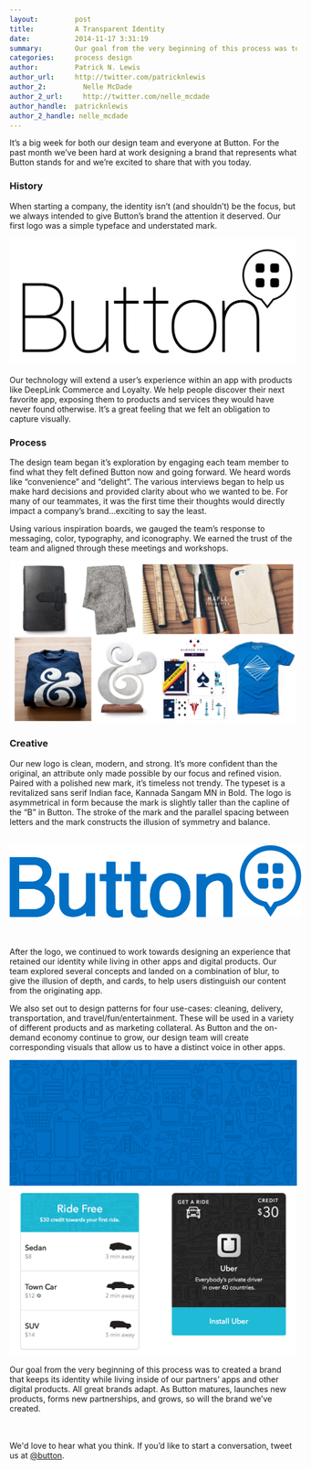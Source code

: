 ```yaml
---
layout:         post
title:          A Transparent Identity
date:           2014-11-17 3:31:19
summary:        Our goal from the very beginning of this process was to created a brand that keeps its identity while living inside of our partners’ apps.
categories:     process design
author:         Patrick N. Lewis
author_url:     http://twitter.com/patricknlewis
author_2:         Nelle McDade
author_2_url:     http://twitter.com/nelle_mcdade
author_handle:  patricknlewis
author_2_handle: nelle_mcdade
---
```


It’s a big week for both our design team and everyone at Button. For the past month we’ve been hard at work designing a brand that represents what Button stands for and we’re excited to share that with you today.

### History
When starting a company, the identity isn’t (and shouldn’t) be the focus, but we always intended to give Button’s brand the attention it deserved. Our first logo was a simple typeface and understated mark.


<img src="/images/posts/identity/btn_blog-identity_1a.png" />


Our technology will extend a user’s experience within an app with products like DeepLink Commerce and Loyalty. We help people discover their next favorite app, exposing them to products and services they would have never found otherwise. It’s a great feeling that we felt an obligation to capture visually.

### Process
The design team began it’s exploration by engaging each team member to find what they felt defined Button now and going forward. We heard words like “convenience” and “delight”. The various interviews began to help us make hard decisions and provided clarity about who we wanted to be. For many of our teammates, it was the first time their thoughts would directly impact a company’s brand…exciting to say the least.

Using various inspiration boards, we gauged the team’s response to messaging, color, typography, and iconography. We earned the trust of the team and aligned through these meetings and workshops.


<img src="/images/posts/identity/btn_blog-identity_2a.jpg" />


### Creative
Our new logo is clean, modern, and strong. It’s more confident than the original, an attribute only made possible by our focus and refined vision. Paired with a polished new mark, it’s timeless not trendy. The typeset is a revitalized sans serif Indian face, Kannada Sangam MN in Bold. The logo is asymmetrical in form because the mark is slightly taller than the capline of the “B” in Button. The stroke of the mark and the parallel spacing between letters and the mark constructs the illusion of symmetry and balance.

<br />
<center><img src="/images/posts/identity/btn_blog-identity_3a.png" style="max-width:512px;" /></center><br /><br />


After the logo, we continued to work towards designing an experience that retained our identity while living in other apps and digital products. Our team explored several concepts and landed on a combination of blur, to give the illusion of depth, and cards, to help users distinguish our content from the originating app.

We also set out to design patterns for four use-cases: cleaning, delivery, transportation, and travel/fun/entertainment. These will be used in a variety of different products and as marketing collateral. As Button and the on-demand economy continue to grow, our design team will create corresponding visuals that allow us to have a distinct voice in other apps.

<img src="/images/posts/identity/btn_blog-identity_4a.jpg" />

<img src="/images/posts/identity/btn_blog-identity_5a.png" />

Our goal from the very beginning of this process was to created a brand that keeps its identity while living inside of our partners’ apps and other digital products. All great brands adapt. As Button matures, launches new products, forms new partnerships, and grows, so will the brand we’ve created.
<br><br><br>

We'd love to hear what you think. If you’d like to start a conversation, tweet us at <a href="http://www.twitter.com/button">@button</a>.
